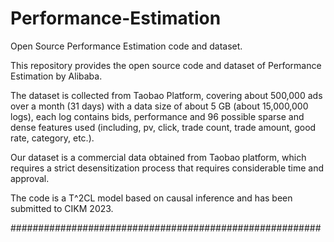 # Performance-Estimation
Open Source Performance Estimation code and dataset.

This repository provides the open source code and dataset of Performance Estimation by Alibaba.

The dataset is collected from Taobao Platform, covering about 500,000 ads over a month (31 days) with a data size of about 5 GB (about 15,000,000 logs), each log contains bids, performance and 96 possible sparse and dense features used (including, pv, click, trade count, trade amount, good rate, category, etc.).

Our dataset is a commercial data obtained from Taobao platform, which requires a strict desensitization process that requires considerable time and approval.

The code is a T^2CL model based on causal inference and has been submitted to CIKM 2023.

########################################################
